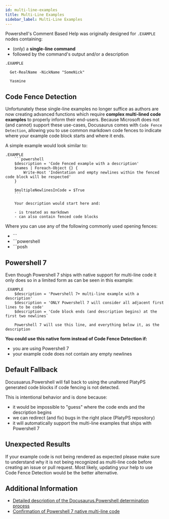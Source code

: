 ```yaml
---
id: multi-line-examples
title: Multi-Line Examples
sidebar_label: Multi-Line Examples
---
```


Powershell's Comment Based Help was originally designed for `.EXAMPLE` nodes containing:

- (only) a **single-line command**
- followed by the command's output and/or a description

```
.EXAMPLE

  Get-RealName -NickName "SomeNick"

  Yasmine
```

## Code Fence Detection

Unfortunately these single-line examples no longer suffice as authors are now creating advanced functions
which require **complex multi-lined code examples** to properly inform their end-users. Because Microsoft
does not (and cannot) support these use-cases, Docusaurus comes with `Code Fence Detection`,
allowing you to use common markdown code fences to indicate where your example code block
starts and where it ends.

A simple example would look similar to:

```
.EXAMPLE
    ```powershell
    $description = 'Code Fenced example with a description'
    $names | Foreach-Object {} {
        Write-Host 'Indentation and empty newlines within the fenced code block will be respected'
    }

    $multipleNewlinesInCode = $True
    ```

    Your description would start here and:

    - is treated as markdown
    - can also contain fenced code blocks
```

Where you can use any of the following commonly used opening fences:

- \`\`\`
- \`\`\`powershell
- \`\`\`posh

## Powershell 7

Even though Powershell 7 ships with native support for multi-line code it only
does so in a limited form as can be seen in this example:

```
.EXAMPLE
    $description = 'Powershell 7+ multi-line example with a description'
    $description = 'ONLY Powershell 7 will consider all adjacent first lines to be code'
    $description = 'Code block ends (and description begins) at the first two newlines`

    Powershell 7 will use this line, and everything below it, as the description
```

**You could use this native form instead of Code Fence Detection if:**

- you are using Powershell 7
- your example code does not contain any empty newlines

## Default Fallback

Docusuarus.Powershell will fall back to using the unaltered PlatyPS generated code blocks
if code fencing is not detected.

This is intentional behavior and is done because:

- it would be impossible to "guess" where the code ends and the description begins
- we can redirect (and fix) bugs in the right place (PlatyPS repository)
- it will automatically support the multi-line examples that ships with Powershell 7

## Unexpected Results

If your example code is not being rendered as expected please make sure to understand why it is
not being recognized as multi-line code before creating an issue or pull request. Most likely,
updating your help to use Code Fence Detection would be the better alternative.

## Additional Information

- [Detailed description of the Docusaurus.Powershell determination process](https://github.com/alt3/Docusaurus.Powershell/issues/14#issuecomment-568552556)
- [Confirmation of Powershell 7 native multi-line code](https://github.com/PowerShell/platyPS/issues/180#issuecomment-568877700)
